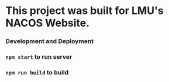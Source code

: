 

# This project was built for LMU's NACOS Website.

### Development and Deployment

### `npm start` to run server

### `npm run build` to build

